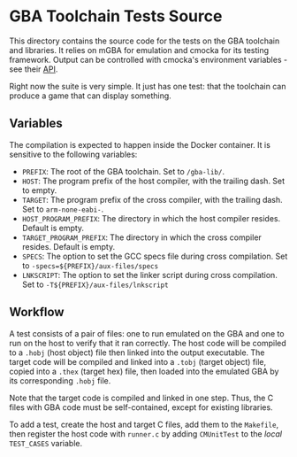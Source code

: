 # GBA Toolchain Tests Source

This directory contains the source code for the tests on the GBA toolchain and
libraries. It relies on mGBA for emulation and cmocka for its testing framework.
Output can be controlled with cmocka's environment variables - see their
[API](https://api.cmocka.org/).

Right now the suite is very simple. It just has one test: that the toolchain can
produce a game that can display something.


## Variables

The compilation is expected to happen inside the Docker container. It is
sensitive to the following variables:
* `PREFIX`: The root of the GBA toolchain. Set to `/gba-lib/`.
* `HOST`: The program prefix of the host compiler, with the trailing dash. Set
  to empty.
* `TARGET`: The program prefix of the cross compiler, with the trailing dash.
  Set to `arm-none-eabi-`.
* `HOST_PROGRAM_PREFIX`: The directory in which the host compiler resides.
  Default is empty.
* `TARGET_PROGRAM_PREFIX`: The directory in which the cross compiler resides.
  Default is empty.
* `SPECS`: The option to set the GCC specs file during cross compilation. Set to
  `-specs=${PREFIX}/aux-files/specs`
* `LNKSCRIPT`: The option to set the linker script during cross compilation. Set
  to `-T${PREFIX}/aux-files/lnkscript`


## Workflow

A test consists of a pair of files: one to run emulated on the GBA and one to
run on the host to verify that it ran correctly. The host code will be compiled
to a `.hobj` (host object) file then linked into the output executable. The
target code will be compiled and linked into a `.tobj` (target object) file,
copied into a `.thex` (target hex) file, then loaded into the emulated GBA by
its corresponding `.hobj` file.

Note that the target code is compiled and linked in one step. Thus, the C files
with GBA code must be self-contained, except for existing libraries.

To add a test, create the host and target C files, add them to the `Makefile`,
then register the host code with `runner.c` by adding `CMUnitTest` to the
*local* `TEST_CASES` variable.
